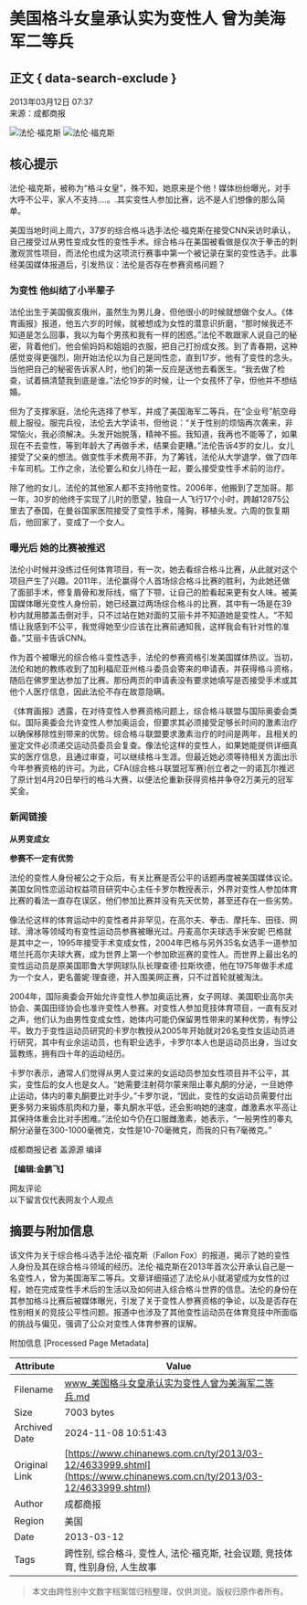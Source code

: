 # 美国格斗女皇承认实为变性人 曾为美海军二等兵

## 正文 { data-search-exclude }


2013年03月12日 07:37  
来源：成都商报  

![法伦·福克斯](http://www.chinanews.com/fileftp/2020/03/2020-03-11/U194P4T47D46410F978DT20200311093349.jpg)
![法伦·福克斯](http://www.chinanews.com/fileftp/2020/03/2020-03-11/U194P4T47D46410F977DT20200311083723.jpg)

## 核心提示

法伦·福克斯，被称为“格斗女皇”，殊不知，她原来是个他！媒体纷纷曝光，对手大呼不公平，家人不支持....。.其实变性人参加比赛，远不是人们想像的那么简单。

美国当地时间上周六，37岁的综合格斗选手法伦·福克斯在接受CNN采访时承认，自己接受过从男性变成女性的变性手术。综合格斗在美国被看做是仅次于拳击的刺激观赏性项目，而法伦也成为这项流行赛事中第一个被记录在案的变性选手。此事经美国媒体报道后，引发热议：法伦是否存在参赛资格问题？

### 为变性 他纠结了小半辈子

法伦出生于美国俄亥俄州，虽然生为男儿身，但他很小的时候就想做个女人。《体育画报》报道，他五六岁的时候，就被想成为女性的潜意识折磨，“那时候我还不知道是怎么回事，我以为每个男孩和我有一样的困惑。”法伦不敢跟家人说自己的秘密，背着他们，他会偷妈妈和姐姐的衣服，把自己打扮成女孩。到了青春期，这种感觉变得更强烈，刚开始法伦以为自己是同性恋，直到17岁，他有了变性的念头。当他把自己的秘密告诉家人时，他们的第一反应是送他去看医生。“我去做了检查，试着搞清楚我到底是谁。”法伦19岁的时候，让一个女孩怀了孕，但他并不想结婚。

但为了支撑家庭，法伦先选择了参军，并成了美国海军二等兵，在“企业号”航空母舰上服役。服完兵役，法伦去大学读书，但他说：“关于性别的烦恼再次袭来，非常恼火，我必须解决。头发开始脱落，精神不振。我知道，我再也不能等了，如果现在不去变性，等到年龄大了再做手术，结果会更糟。”法伦告诉4岁的女儿，女儿接受了父亲的想法。做变性手术费用不菲，为了筹钱，法伦从大学退学，做了四年卡车司机。工作之余，法伦要么和女儿待在一起，要么接受变性手术前的治疗。

除了他的女儿，法伦的其他家人都不支持他变性。2006年，他搬到了芝加哥。那一年，30岁的他终于实现了儿时的愿望，独自一人飞行17个小时，跨越12875公里去了泰国，在曼谷国家医院接受了变性手术，隆胸，移植头发。六周的恢复期后，他回家了，变成了一个女人。

### 曝光后 她的比赛被推迟

法伦小时候并没练过任何体育项目，有一次，她去看综合格斗比赛，从此就对这个项目产生了兴趣。2011年，法伦赢得个人首场综合格斗比赛的胜利，为此她还做了面部手术，修复眉骨和发际线，缩了下颚，让自己的脸看起来更有女人味。被美国媒体曝光变性人身份前，她已经赢过两场综合格斗的比赛，其中有一场是在39秒内就用膝盖击倒对手，只不过站在她对面的艾丽卡并不知道她是变性人。“不知情让我感到不公平，我觉得她至少应该在比赛前通知我，这样我会有针对性的准备。”艾丽卡告诉CNN。

作为首个被曝光的综合格斗变性选手，法伦的参赛资格引发美国媒体热议。当初，法伦和她的教练收到了加利福尼亚州格斗委员会寄来的申请表，并获得格斗资格，随后在佛罗里达参加了比赛。那份两页的申请表没有要求她填写是否接受手术或其他个人医疗信息，因此法伦不存在故意隐瞒。

《体育画报》透露，在对待变性人参赛资格问题上，综合格斗联盟与国际奥委会类似。国际奥委会允许变性人参加奥运会，但要求其必须接受足够长时间的激素治疗以确保移除性别带来的优势。综合格斗联盟要求激素治疗的时间是两年，且相关的鉴定文件必须递交运动员委员会复查。像法伦这样的变性人，如果她能提供详细真实的医疗信息，且通过审查，可以继续格斗生涯。但最近她必须等待相关方面出示今年参赛资格的许可。为此，CFA(综合格斗联盟冠军赛)创立者之一的诺瓦尔推迟了原计划4月20日举行的格斗大赛，以便法伦重新获得资格并争夺2万美元的冠军奖金。

### 新闻链接

**从男变成女**

**参赛不一定有优势**

法伦的变性人身份被公之于众后，有关比赛是否公平的话题再度被美国媒体议论。美国女同性恋运动权益项目研究中心主任卡罗尔教授表示，外界对变性人参加体育比赛的看法一直存在误区，他们参加比赛并没有先天优势，甚至还存在一些劣势。

像法伦这样的体育运动中的变性者并非罕见，在高尔夫、拳击、摩托车、田径、网球、滑冰等领域均有变性运动员参赛被曝光过。丹麦高尔夫球选手米安妮·巴格就是其中之一，1995年接受手术变成女性，2004年巴格与另外35名女选手一道参加塔兰托高尔夫球大赛，成为世界上第一个参加欧巡赛的变性人。而世界上最出名的变性运动员是原美国耶鲁大学网球队队长理查德·拉斯坎德，他在1975年做手术成为一个女人，更名蕾妮·理查德，并入围美网正赛，只不过首轮就被淘汰。

2004年，国际奥委会开始允许变性人参加奥运比赛，女子网球、美国职业高尔夫协会、美国田径协会也准许变性人参赛。对变性人参加竞技体育项目，一直有反对之声，他们认为由男性变成女性，她体内可能仍保留男性带来的某种优势，有悖公平。致力于变性运动员研究的卡罗尔教授从2005年开始就对26名变性女运动员进行研究，其中有业余运动员，也有职业选手，卡罗尔本人也是运动员出身，当过女篮教练，拥有四十年的运动经历。

卡罗尔表示，通常人们觉得从男人变过来的女运动员参加女性项目并不公平，其实，变性后的女人也是女人。“她需要注射荷尔蒙来阻止睾丸酮的分泌，一旦她停止运动，体内的睾丸酮要比对手少。”卡罗尔说，“因此，变性的女运动员需要付出更多努力来锻炼肌肉和力量，睾丸酮水平低，还会影响她的速度，雌激素水平高让其保持体重会比对手困难。”法伦如今仍在口服雌激素，她表示，“一般男性的睾丸酮分泌量在300-1000毫微克，女性是10-70毫微克，而我的只有7毫微克。”

成都商报记者 盖源源 编译

**【编辑:金鹏飞】**

网友评论  
以下留言仅代表网友个人观点

## 摘要与附加信息

<!-- tcd_abstract -->
该文件为关于综合格斗选手法伦·福克斯（Fallon Fox）的报道，揭示了她的变性人身份及其在综合格斗领域的经历。法伦·福克斯在2013年首次公开承认自己是一名变性人，曾为美国海军二等兵。文章详细描述了法伦从小就渴望成为女性的过程，她在完成变性手术后的生活以及如何进入综合格斗世界的信息。法伦的身份在其参加格斗比赛后被媒体曝光，引发了关于变性人参赛资格的争论，以及是否存在性别相关的竞技公平性问题。报道中也涉及了其他变性运动员在体育竞技中所面临的挑战与偏见，强调了公众对变性人体育参赛的误解。
<!-- tcd_abstract_end -->

附加信息 [Processed Page Metadata]

| Attribute       | Value                                  |
|-----------------|----------------------------------------|
| Filename        | www_美国格斗女皇承认实为变性人曾为美海军二等兵.md                             |
| Size            | 7003 bytes                           |
| Archived Date   | 2024-11-08 10:51:43                             |
| Original Link   | [https://www.chinanews.com.cn/ty/2013/03-12/4633999.shtml](https://www.chinanews.com.cn/ty/2013/03-12/4633999.shtml)                       |
| Author          | 成都商报                               |
| Region          | 美国                               |
| Date            | 2013-03-12                                 |
| Tags            | 跨性别, 综合格斗, 变性人, 法伦·福克斯, 社会议题, 竞技体育, 性别身份, 人生故事                                 |
>
> 本文由跨性别中文数字档案馆归档整理，仅供浏览。版权归原作者所有。
>
